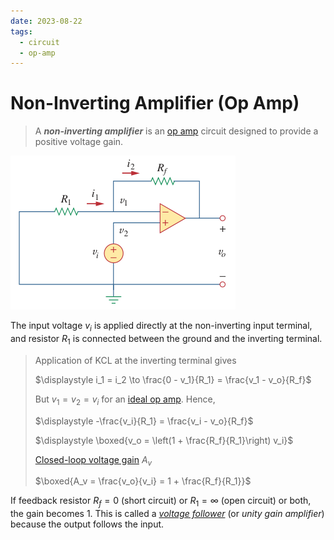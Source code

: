 ```yaml
---
date: 2023-08-22
tags:
  - circuit
  - op-amp
---
```


# Non-Inverting Amplifier (Op Amp)

> A ***non-inverting amplifier*** is an [op amp](bd63e87b.md) circuit designed to provide a positive voltage gain.

![](./media/non-inverting-op-amp.png)

The input voltage $v_i$ is applied directly at the non-inverting input terminal, and resistor $R_1$ is connected between the ground and the inverting terminal.

> Application of KCL at the inverting terminal gives
>
> $\displaystyle i_1 = i_2 \to \frac{0 - v_1}{R_1} = \frac{v_1 - v_o}{R_f}$
>
> But $v_1 = v_2 = v_i$ for an [ideal op amp](fc89a5a0.md). Hence,
>
> $\displaystyle -\frac{v_i}{R_1} = \frac{v_i - v_o}{R_f}$
>
> $\displaystyle \boxed{v_o = \left(1 + \frac{R_f}{R_1}\right) v_i}$
>
> [Closed-loop voltage gain](6e0eb346.md) $A_v$
>
> $\boxed{A_v = \frac{v_o}{v_i} = 1 + \frac{R_f}{R_1}}$

If feedback resistor $R_f = 0$ (short circuit) or $R_1 = \infty$ (open circuit) or both, the gain becomes 1. This is called a *[voltage follower](dc4db14e.md)* (or *unity gain amplifier*) because the output follows the input.
